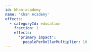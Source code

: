 ```yaml
---
id: khan-academy
name: 'Khan Academy'
effects:
  - categoryId: education
    fraction: 1
    effects:
      'primary impact':
        peoplePerDollarMultiplier: 10
---
```

